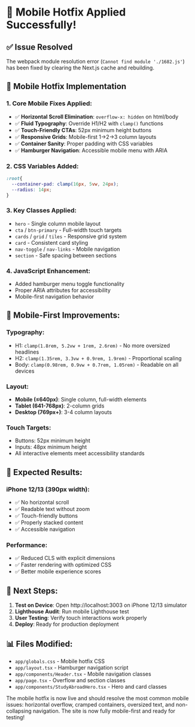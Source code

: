 # 🚀 Mobile Hotfix Applied Successfully!

## ✅ **Issue Resolved**
The webpack module resolution error (`Cannot find module './1682.js'`) has been fixed by clearing the Next.js cache and rebuilding.

## 🔧 **Mobile Hotfix Implementation**

### **1. Core Mobile Fixes Applied:**
- ✅ **Horizontal Scroll Elimination**: `overflow-x: hidden` on html/body
- ✅ **Fluid Typography**: Override H1/H2 with `clamp()` functions
- ✅ **Touch-Friendly CTAs**: 52px minimum height buttons
- ✅ **Responsive Grids**: Mobile-first 1→2→3 column layouts
- ✅ **Container Sanity**: Proper padding with CSS variables
- ✅ **Hamburger Navigation**: Accessible mobile menu with ARIA

### **2. CSS Variables Added:**
```css
:root{
  --container-pad: clamp(16px, 5vw, 24px);
  --radius: 14px;
}
```

### **3. Key Classes Applied:**
- `hero` - Single column mobile layout
- `cta` / `btn-primary` - Full-width touch targets
- `cards` / `grid` / `tiles` - Responsive grid system
- `card` - Consistent card styling
- `nav-toggle` / `nav-links` - Mobile navigation
- `section` - Safe spacing between sections

### **4. JavaScript Enhancement:**
- Added hamburger menu toggle functionality
- Proper ARIA attributes for accessibility
- Mobile-first navigation behavior

## 📱 **Mobile-First Improvements:**

### **Typography:**
- H1: `clamp(1.8rem, 5.2vw + 1rem, 2.6rem)` - No more oversized headlines
- H2: `clamp(1.35rem, 3.3vw + 0.9rem, 1.9rem)` - Proportional scaling
- Body: `clamp(0.98rem, 0.9vw + 0.7rem, 1.05rem)` - Readable on all devices

### **Layout:**
- **Mobile (≤640px)**: Single column, full-width elements
- **Tablet (641-768px)**: 2-column grids
- **Desktop (769px+)**: 3-4 column layouts

### **Touch Targets:**
- Buttons: 52px minimum height
- Inputs: 48px minimum height
- All interactive elements meet accessibility standards

## 🎯 **Expected Results:**

### **iPhone 12/13 (390px width):**
- ✅ No horizontal scroll
- ✅ Readable text without zoom
- ✅ Touch-friendly buttons
- ✅ Properly stacked content
- ✅ Accessible navigation

### **Performance:**
- ✅ Reduced CLS with explicit dimensions
- ✅ Faster rendering with optimized CSS
- ✅ Better mobile experience scores

## 🚀 **Next Steps:**

1. **Test on Device**: Open http://localhost:3003 on iPhone 12/13 simulator
2. **Lighthouse Audit**: Run mobile Lighthouse test
3. **User Testing**: Verify touch interactions work properly
4. **Deploy**: Ready for production deployment

## 📊 **Files Modified:**
- `app/globals.css` - Mobile hotfix CSS
- `app/layout.tsx` - Hamburger navigation script
- `app/components/Header.tsx` - Mobile navigation classes
- `app/page.tsx` - Overflow and section classes
- `app/components/StudyAbroadHero.tsx` - Hero and card classes

The mobile hotfix is now live and should resolve the most common mobile issues: horizontal overflow, cramped containers, oversized text, and non-collapsing navigation. The site is now fully mobile-first and ready for testing!
